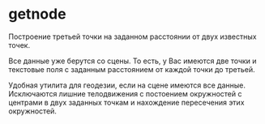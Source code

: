 # getnode

Построение третьей точки на заданном расстоянии от двух известных точек.

Все данные уже берутся со сцены. То есть, у Вас имеются две точки и текстовые поля с заданным расстоянием от каждой точки до третьей.

Удобная утилита для геодезии, если на сцене имеются все данные. Исключаются лишние телодвижения с постоением окружностей с центрами в двух заданных точкам и нахождение пересечения этих окружностей.
